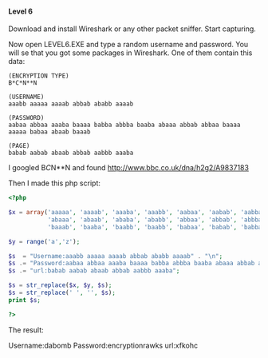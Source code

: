 #### Level 6

Download and install Wireshark or any other packet sniffer. Start capturing.

Now open LEVEL6.EXE and type a random username and password. You will se that you got some packages in Wireshark.
One of them contain this data:
```
(ENCRYPTION TYPE)
B*C*N**N

(USERNAME)
aaabb aaaaa aaaab abbab ababb aaaab

(PASSWORD)
aabaa abbaa aaaba baaaa babba abbba baaba abaaa abbab abbaa baaaa aaaaa babaa abaab baaab

(PAGE)
babab aabab abaab abbab aabbb aaaba
```

I googled B*C*N**N and found http://www.bbc.co.uk/dna/h2g2/A9837183

Then I made this php script:
```php
<?php

$x = array('aaaaa', 'aaaab', 'aaaba', 'aaabb', 'aabaa', 'aabab', 'aabba', 'aabbb', 'abaaa', 
           'abaaa', 'abaab', 'ababa', 'ababb', 'abbaa', 'abbab', 'abbba', 'abbbb', 'baaaa', 
           'baaab', 'baaba', 'baabb', 'baabb', 'babaa', 'babab', 'babba', 'babbb');

$y = range('a','z');

$s  = "Username:aaabb aaaaa aaaab abbab ababb aaaab" . "\n";
$s .= "Password:aabaa abbaa aaaba baaaa babba abbba baaba abaaa abbab abbaa baaaa aaaaa babaa abaab baaab" . "\n";
$s .= "url:babab aabab abaab abbab aabbb aaaba";

$s = str_replace($x, $y, $s);
$s = str_replace(' ', '', $s);
print $s;

?>
```

The result:

Username:dabomb
Password:encryptionrawks
url:xfkohc

